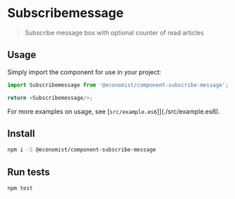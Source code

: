 
# Subscribemessage
> Subscribe message box with optional counter of read articles

## Usage

Simply import the component for use in your project:

```js
import Subscribemessage from '@economist/component-subscribe-message';

return <Subscribemessage/>;
```

For more examples on usage, see [`src/example.es6`]](./src/example.es6).

## Install

```bash
npm i -S @economist/component-subscribe-message
```

## Run tests

```bash
npm test
```
